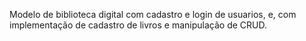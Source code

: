 Modelo de biblioteca digital com cadastro e login de usuarios, e, com implementação de cadastro de livros e manipulação de CRUD.
